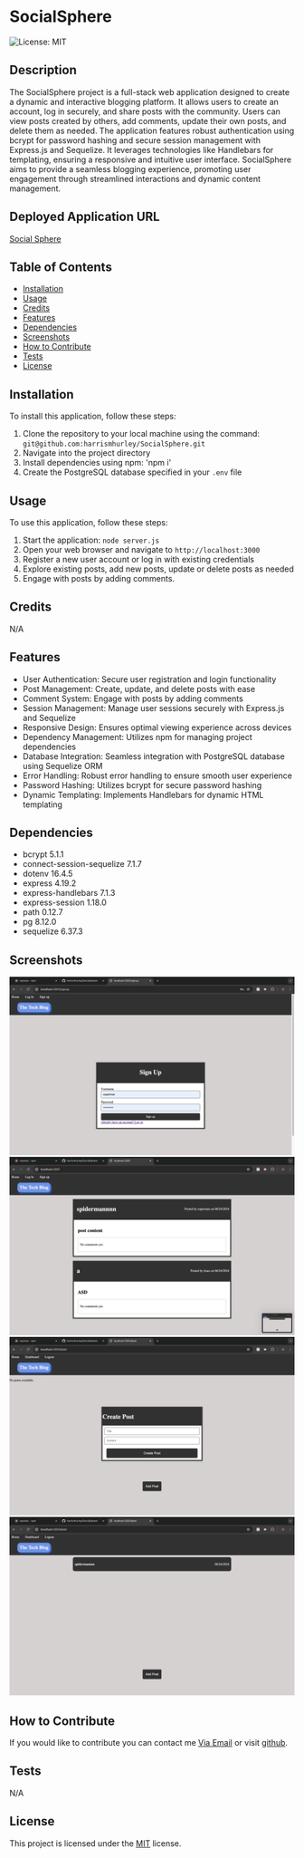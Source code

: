 # SocialSphere

    
![License: MIT](https://img.shields.io/badge/License-MIT-yellow.svg)
## Description

The SocialSphere project is a full-stack web application designed to create a dynamic and interactive blogging platform. It allows users to create an account, log in securely, and share posts with the community. Users can view posts created by others, add comments, update their own posts, and delete them as needed. The application features robust authentication using bcrypt for password hashing and secure session management with Express.js and Sequelize. It leverages technologies like Handlebars for templating, ensuring a responsive and intuitive user interface. SocialSphere aims to provide a seamless blogging experience, promoting user engagement through streamlined interactions and dynamic content management.

## Deployed Application URL

[Social Sphere](https://socialsphere-63b8.onrender.com)

## Table of Contents
* [Installation](#installation)
* [Usage](#usage)
* [Credits](#credits)
* [Features](#features)
* [Dependencies](#dependencies)
* [Screenshots](#screenshots)
* [How to Contribute](#how-to-contribute)
* [Tests](#tests)
* [License](#license)

## Installation
To install this application, follow these steps:

1. Clone the repository to your local machine using the command: `git@github.com:harrismhurley/SocialSphere.git`
2. Navigate into the project directory
3. Install dependencies using npm: 'npm i'
4. Create the PostgreSQL database specified in your `.env` file

## Usage
To use this application, follow these steps:

1. Start the application: `node server.js`
2. Open your web browser and navigate to `http://localhost:3000`
3. Register a new user account or log in with existing credentials
4. Explore existing posts, add new posts, update or delete posts as needed
5. Engage with posts by adding comments.

## Credits

N/A

## Features

- User Authentication: Secure user registration and login functionality
- Post Management: Create, update, and delete posts with ease
- Comment System: Engage with posts by adding comments
- Session Management: Manage user sessions securely with Express.js and Sequelize
- Responsive Design: Ensures optimal viewing experience across devices
- Dependency Management: Utilizes npm for managing project dependencies
- Database Integration: Seamless integration with PostgreSQL database using Sequelize ORM
- Error Handling: Robust error handling to ensure smooth user experience
- Password Hashing: Utilizes bcrypt for secure password hashing
- Dynamic Templating: Implements Handlebars for dynamic HTML templating

## Dependencies

- bcrypt 5.1.1
- connect-session-sequelize 7.1.7
- dotenv 16.4.5
- express 4.19.2
- express-handlebars 7.1.3
- express-session 1.18.0
- path 0.12.7
- pg 8.12.0
- sequelize 6.37.3

## Screenshots

![signup](./public/readMeImages/signup.png)
![homepage](./public/readMeImages/home.png)
![add post form](./public/readMeImages/postForm.png)
![user dashboard](./public/readMeImages/dash.png)

## How to Contribute
If you would like to contribute you can contact me [Via Email](mailto:harrismhurley@icloud.com?subject=[GitHub]%20Dev%20Connect) or visit [github](https://github.com/harrismhurley).

## Tests

N/A

## License 
This project is licensed under the [MIT](https://opensource.org/licenses/MIT) license.